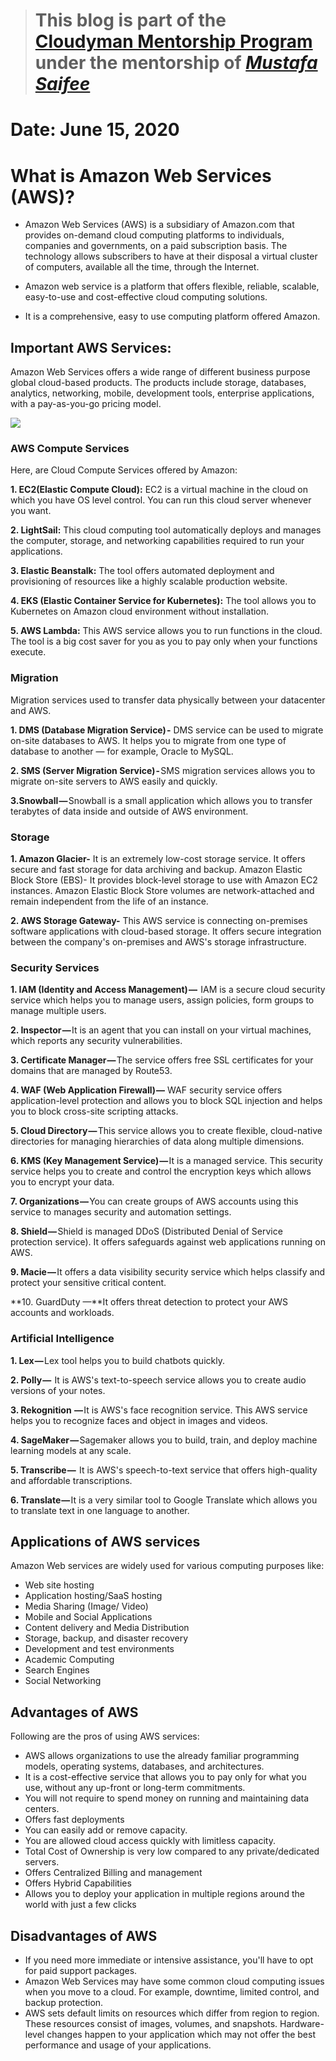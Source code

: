 > # This blog is part of the **[Cloudyman Mentorship Program](https://t.co/78sRvCvYiO?amp=1)** under the mentorship of *[Mustafa Saifee](https://www.linkedin.com/in/saifeemustafaq/)*

# Date: June 15, 2020

# What is Amazon Web Services (AWS)?

- Amazon Web Services (AWS) is a subsidiary of Amazon.com that provides on-demand cloud computing platforms to individuals, companies and governments, on a paid subscription basis. The technology allows subscribers to have at their disposal a virtual cluster of computers, available all the time, through the Internet.

- Amazon web service is a platform that offers flexible, reliable, scalable, easy-to-use and cost-effective cloud computing solutions.

- It is a comprehensive, easy to use computing platform offered Amazon.

## Important AWS Services:

Amazon Web Services offers a wide range of different business purpose global cloud-based products. The products include storage, databases, analytics, networking, mobile, development tools, enterprise applications, with a pay-as-you-go pricing model.

![](https://www.guru99.com/images/1/041519_1110_WhatisAWSAm1.png)

### AWS Compute Services
Here, are Cloud Compute Services offered by Amazon:

**1. EC2(Elastic Compute Cloud):** EC2 is a virtual machine in the cloud on which you have OS level control. You can run this cloud server whenever you want.

**2. LightSail:** This cloud computing tool automatically deploys and manages the computer, storage, and networking capabilities required to run your applications.

**3. Elastic Beanstalk:** The tool offers automated deployment and provisioning of resources like a highly scalable production website.

**4. EKS (Elastic Container Service for Kubernetes):** The tool allows you to Kubernetes on Amazon cloud environment without installation.

**5. AWS Lambda:** This AWS service allows you to run functions in the cloud. The tool is a big cost saver for you as you to pay only when your functions execute.

### Migration

Migration services used to transfer data physically between your datacenter and AWS.

**1. DMS (Database Migration Service) -** DMS service can be used to migrate on-site databases to AWS. It helps you to migrate from one type of database to another — for         example, Oracle to MySQL.

**2. SMS (Server Migration Service) -** SMS migration services allows you to migrate on-site servers to AWS easily and quickly.

**3.Snowball —** Snowball is a small application which allows you to transfer terabytes of data inside and outside of AWS environment.

### Storage

**1. Amazon Glacier-** It is an extremely low-cost storage service. It offers secure and fast storage for data archiving and backup.
Amazon Elastic Block Store (EBS)- It provides block-level storage to use with Amazon EC2 instances. Amazon Elastic Block Store volumes are network-attached and remain independent from the life of an instance.

**2. AWS Storage Gateway-** This AWS service is connecting on-premises software applications with cloud-based storage. It offers secure integration between the company's on-premises and AWS's storage infrastructure.

### Security Services

**1. IAM (Identity and Access Management) —**  IAM is a secure cloud security service which helps you to manage users, assign policies, form groups to manage multiple users.

**2. Inspector —** It is an agent that you can install on your virtual machines, which reports any security vulnerabilities.

**3. Certificate Manager —** The service offers free SSL certificates for your domains that are managed by Route53.

**4. WAF (Web Application Firewall) —** WAF security service offers application-level protection and allows you to block SQL injection and helps you to block cross-site scripting attacks.

**5. Cloud Directory —** This service allows you to create flexible, cloud-native directories for managing hierarchies of data along multiple dimensions.

**6. KMS (Key Management Service) —** It is a managed service. This security service helps you to create and control the encryption keys which allows you to encrypt your data.

**7. Organizations —** You can create groups of AWS accounts using this service to manages security and automation settings.

**8. Shield —** Shield is managed DDoS (Distributed Denial of Service protection service). It offers safeguards against web applications running on AWS.

**9. Macie —** It offers a data visibility security service which helps classify and protect your sensitive critical content.

**10. GuardDuty —**It offers threat detection to protect your AWS accounts and workloads.

### Artificial Intelligence

**1. Lex —** Lex tool helps you to build chatbots quickly.

**2. Polly —**  It is AWS's text-to-speech service allows you to create audio versions of your notes.

**3. Rekognition  —** It is AWS's face recognition service. This AWS service helps you to recognize faces and object in images and videos.

**4. SageMaker —** Sagemaker allows you to build, train, and deploy machine learning models at any scale.

**5. Transcribe —**  It is AWS's speech-to-text service that offers high-quality and affordable transcriptions.

**6. Translate —** It is a very similar tool to Google Translate which allows you to translate text in one language to another.

## Applications of AWS services

Amazon Web services are widely used for various computing purposes like:

- Web site hosting
- Application hosting/SaaS hosting
- Media Sharing (Image/ Video)
- Mobile and Social Applications
- Content delivery and Media Distribution
- Storage, backup, and disaster recovery
- Development and test environments
- Academic Computing
- Search Engines
- Social Networking

## Advantages of AWS

Following are the pros of using AWS services:

- AWS allows organizations to use the already familiar programming models, operating systems, databases, and architectures.
- It is a cost-effective service that allows you to pay only for what you use, without any up-front or long-term commitments.
- You will not require to spend money on running and maintaining data centers.
- Offers fast deployments
- You can easily add or remove capacity.
- You are allowed cloud access quickly with limitless capacity.
- Total Cost of Ownership is very low compared to any private/dedicated servers.
- Offers Centralized Billing and management
- Offers Hybrid Capabilities
- Allows you to deploy your application in multiple regions around the world with just a few clicks

## Disadvantages of AWS

- If you need more immediate or intensive assistance, you'll have to opt for paid support packages.
- Amazon Web Services may have some common cloud computing issues when you move to a cloud. For example, downtime, limited control, and backup protection.
- AWS sets default limits on resources which differ from region to region. These resources consist of images, volumes, and snapshots.
Hardware-level changes happen to your application which may not offer the best performance and usage of your applications.

